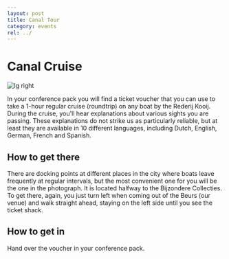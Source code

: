 ```yaml
---
layout: post
title: Canal Tour
category: events
rel: ../
---
```


# Canal Cruise

![lg right](../assets/Canals.png)

In your conference pack you will find a ticket voucher that you can use to take a 1-hour regular cruise (roundtrip) on any boat by the Rederij Kooij. During the cruise, you'll hear explanations about various sights you are passing. These explanations do not strike us as particularly reliable, but at least they are available in 10 different languages, including Dutch, English, German, French and Spanish.

## How to get there

There are docking points at different places in the city where boats leave frequently at regular intervals, but the most convenient one for you will be the one in the photograph. It is located halfway to the Bijzondere Collecties. To get there, again, you just turn left when coming out of the Beurs (our venue) and walk straight ahead, staying on the left side until you see the ticket shack.

## How to get in

Hand over the voucher in your conference pack.

<br>
<br>
<br>
<br>
<br>
<br>